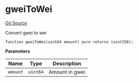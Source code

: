 # gweiToWei
[Git Source](https://github.com/lidofinance/community-staking-module/blob/d9f9dfd1023f7776110e7eb983ac3b5174e93893/src/CSVerifier.sol)

Convert gwei to wei


```solidity
function gweiToWei(uint64 amount) pure returns (uint256);
```
**Parameters**

|Name|Type|Description|
|----|----|-----------|
|`amount`|`uint64`|Amount in gwei|


